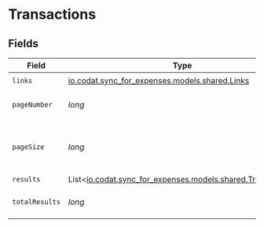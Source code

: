 # Transactions


## Fields

| Field                                                                                            | Type                                                                                             | Required                                                                                         | Description                                                                                      |
| ------------------------------------------------------------------------------------------------ | ------------------------------------------------------------------------------------------------ | ------------------------------------------------------------------------------------------------ | ------------------------------------------------------------------------------------------------ |
| `links`                                                                                          | [io.codat.sync_for_expenses.models.shared.Links](../../models/shared/Links.md)                   | :heavy_check_mark:                                                                               | N/A                                                                                              |
| `pageNumber`                                                                                     | *long*                                                                                           | :heavy_check_mark:                                                                               | Current page number.                                                                             |
| `pageSize`                                                                                       | *long*                                                                                           | :heavy_check_mark:                                                                               | Number of items to return in results array.                                                      |
| `results`                                                                                        | List<[io.codat.sync_for_expenses.models.shared.Transaction](../../models/shared/Transaction.md)> | :heavy_minus_sign:                                                                               | N/A                                                                                              |
| `totalResults`                                                                                   | *long*                                                                                           | :heavy_check_mark:                                                                               | Total number of items.                                                                           |